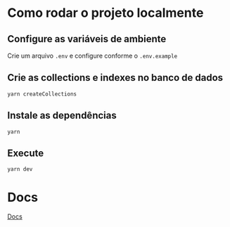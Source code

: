 # Como rodar o projeto localmente

## Configure as variáveis de ambiente

Crie um arquivo `.env` e configure conforme o `.env.example`

## Crie as collections e indexes no banco de dados

`yarn createCollections`

## Instale as dependências

`yarn`

## Execute

`yarn dev`

# Docs

[Docs](https://leeward-salsa-89a.notion.site/Docs-7ce3c299a196415c8828b9f23d8f3f25)
